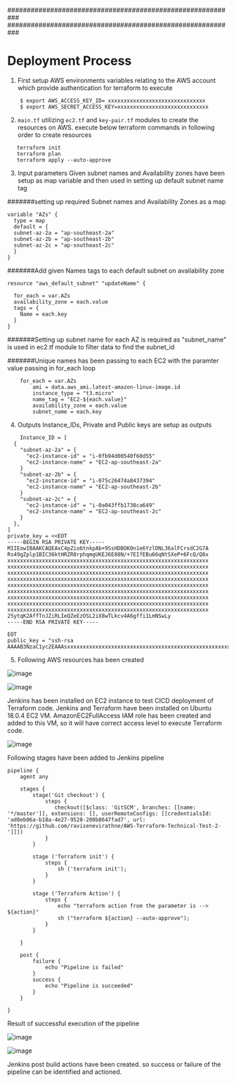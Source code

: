 

###########################################################
###########################################################

# **Deployment Process**

1. First setup AWS environments variables relating to the AWS account which provide authentication for terraform to execute 
```
    $ export AWS_ACCESS_KEY_ID= xxxxxxxxxxxxxxxxxxxxxxxxxxxxxxx
    $ export AWS_SECRET_ACCESS_KEY=xxxxxxxxxxxxxxxxxxxxxxxxxxxxx
```
2.  `main.tf` utilizing `ec2.tf` and `key-pair.tf` modules to create the resources on AWS.  execute below terraform commands in following order to create resources
 ```
    terraform init
    terraform plan 
    terraform apply --auto-approve
```
3.  Input parameters
    Given subnet names and Availability zones have been setup as map variable and then used in setting up default subnet name tag

#######setting up required Subnet names and Availability Zones as a map
```
variable "AZs" {
  type = map
  default = {
  subnet-az-2a = "ap-southeast-2a"
  subnet-az-2b = "ap-southeast-2b"
  subnet-az-2c = "ap-southeast-2c"
  }
}
```
#######Add given Names tags to each default subnet on availability zone
```
resource "aws_default_subnet" "updateName" {

  for_each = var.AZs
  availability_zone = each.value
  tags = {
    Name = each.key
  }
}
```
#######Setting up subnet name for each AZ is required as "subnet_name" is used in ec2.tf module to filter data to find the subnet_id

#######Unique names has been passing to each EC2 with the paramter value passing in for_each loop
```
    for_each = var.AZs 
        ami = data.aws_ami.latest-amazon-linux-image.id
        instance_type = "t3.micro"
        name_tag = "EC2-${each.value}" 
        availability_zone = each.value
        subnet_name = each.key
```
4. Outputs
    Instance_IDs, Private and Public keys are setup as outputs
```
    Instance_ID = [
  {
    "subnet-az-2a" = {
      "ec2-instance-id" = "i-0fb94d00540f60d55"
      "ec2-instance-name" = "EC2-ap-southeast-2a"
    }
    "subnet-az-2b" = {
      "ec2-instance-id" = "i-075c26474a8437394"
      "ec2-instance-name" = "EC2-ap-southeast-2b"
    }
    "subnet-az-2c" = {
      "ec2-instance-id" = "i-0a043ffb1738ca649"
      "ec2-instance-name" = "EC2-ap-southeast-2c"
    }
  },
]
private_key = <<EOT
-----BEGIN RSA PRIVATE KEY-----
MIIEowIBAAKCAQEAxC4pZio6tnkpAb+9SsHDBOK0n1e6YzlDNL36alFCrsdC2G7A
Rs49gZplp1BIC36ktHRZR8rphqmgUKEJ6E88N/+7EIfEBu66qNtSXeP+6FcQ/Q8x
xxxxxxxxxxxxxxxxxxxxxxxxxxxxxxxxxxxxxxxxxxxxxxxxxxxxxxxxxxxxxxxx
xxxxxxxxxxxxxxxxxxxxxxxxxxxxxxxxxxxxxxxxxxxxxxxxxxxxxxxxxxxxxxxx
xxxxxxxxxxxxxxxxxxxxxxxxxxxxxxxxxxxxxxxxxxxxxxxxxxxxxxxxxxxxxxxx
xxxxxxxxxxxxxxxxxxxxxxxxxxxxxxxxxxxxxxxxxxxxxxxxxxxxxxxxxxxxxxxx
xxxxxxxxxxxxxxxxxxxxxxxxxxxxxxxxxxxxxxxxxxxxxxxxxxxxxxxxxxxxxxxx
xxxxxxxxxxxxxxxxxxxxxxxxxxxxxxxxxxxxxxxxxxxxxxxxxxxxxxxxxxxxxxxx
xxxxxxxxxxxxxxxxxxxxxxxxxxxxxxxxxxxxxxxxxxxxxxxxxxxxxxxxxxxxxxxx
xxxxxxxxxxxxxxxxxxxxxxxxxxxxxxxxxxxxxxxxxxxxxxxxxxxxxxxxxxxxxxxx
xxxxxxxxxxxxxxxxxxxxxxxxxxxxxxxxxxxxxxxxxxxxxxxxxxxxxxxxxxxxxxxx
25ytqK2AffTnJZiRLIeQZeEzOSL2iX8wTLkcv4A6gffi1LmNSwLy
-----END RSA PRIVATE KEY-----

EOT
public_key = "ssh-rsa AAAAB3NzaC1yc2EAAAsxxxxxxxxxxxxxxxxxxxxxxxxxxxxxxxxxxxxxxxxxxxxxxxxxxxxxxxxxxxxxxxxxxxxxxxxxxxxxxxxxxxxxxxxxxxxxxxxxxxxxxxxxxxxxxxxxxxxxxxxxxxxxxxxpZH8jEFOTxHhMJWBesb53LtnsnFknuB8zJvxxxxxxxxxxxxxxxxxxxxxxxxxxxxxxxxxxxxxxxxxxxxxxxxxxxxxxxxxxxxxxxxA0LaKqCt6FJAWs8e7Dzw0UU0MfDVsddj3sjEMf55g+cHXC/j2b8wV2JcatvF5Ug0jHoqCj5GKSK4OiGTv"
```
5. Following AWS resources has been created

![image](https://user-images.githubusercontent.com/85973309/142786100-dbd0fa50-9817-4849-b353-784482412cd8.png)


![image](https://user-images.githubusercontent.com/85973309/142786073-461d6a26-663a-423a-b95e-83080cd898e8.png)




Jenkins has been installed on EC2 instance to test CICD deployment of Terraform code. Jenkins and Terraform have been installed on Ubuntu 18.0.4 EC2 VM. AmazonEC2FullAccess IAM role has been created and added to this VM, so it will have correct access level to execute Terraform code.

![image](https://user-images.githubusercontent.com/85973309/143563725-7b93e3ee-807f-4a4f-a5f6-718754f283a0.png)

Following stages have been added to Jenkins pipeline
```
pipeline {
    agent any

    stages {
        stage('Git checkout') {
            steps {
               checkout([$class: 'GitSCM', branches: [[name: '*/master']], extensions: [], userRemoteConfigs: [[credentialsId: 'ad0eb06a-b18a-4e27-9528-200b8647fad7', url: 'https://github.com/ravisenevirathne/AWS-Terraform-Technical-Test-2-']]])
            }
        }
        
        stage ('Terraform init') {
            steps {
                sh ('terraform init');
            }
        }    
            
        stage ('Terraform Action') {
            steps {
                echo "terraform action from the parameter is --> ${action}"
                sh ("terraform ${action} --auto-approve");
            } 
        }
        
    }
    
    post {
        failure {
            echo "Pipeline is failed"
        }
        success {
            echo "Pipeline is succeeded"
        }
    }
   
}
```
Result of successful execution of the pipeline

![image](https://user-images.githubusercontent.com/85973309/143563783-e4daf533-6a29-4468-8bf2-13a3fca87969.png)

![image](https://user-images.githubusercontent.com/85973309/143563842-de79108a-1cdf-46af-a0ea-3b7e02fd517d.png)


Jenkins post build actions have been created. so success or failure of the pipeline can be identified and actioned.

